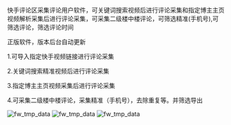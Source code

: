 快手评论区采集评论用户软件，可关键词搜索视频后进行评论采集和指定博主主页视频解析采集后进行评论采集，可采集二级楼中楼评论，可筛选精准(手机号),可筛选评论，筛选评论时间

正版软件，版本后台自动更新

1.可导入指定快手视频链接进行评论采集

2.关键词搜索精准视频后进行评论采集

3.指定博主主页视频采集后进行评论采集

4.可采集二级楼中楼评论，采集精准（手机号），去除重复等。并筛选导出

![fw_tmp_data](https://github.com/user-attachments/assets/4f84cd9e-961b-4631-9e41-3ebdae80ff54)
![fw_tmp_data](https://github.com/user-attachments/assets/cb192616-5b4c-4afa-8bc6-385f4c2013bf)
![fw_tmp_data](https://github.com/user-attachments/assets/327aa744-cf41-4e1b-b009-ff4dcdb63ce3)

